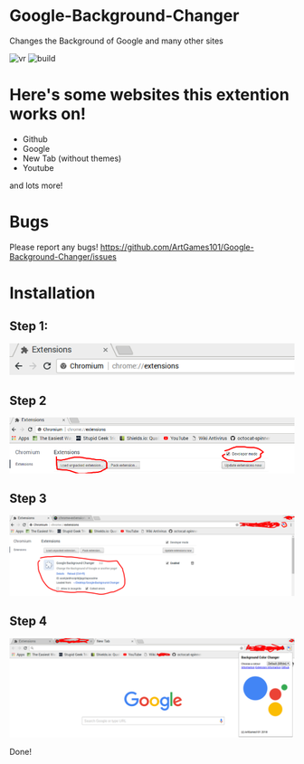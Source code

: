 # Google-Background-Changer
Changes the Background of Google and many other sites

![vr](https://img.shields.io/badge/Version-3.2-ff69b4.svg) ![build](https://img.shields.io/badge/build-passing-brightgreen.svg)

# Here's some websites this extention works on!
- Github
- Google
- New Tab (without themes)
- Youtube

and lots more!

# Bugs
Please report any bugs!
https://github.com/ArtGames101/Google-Background-Changer/issues

# Installation

## Step 1:
![1](https://raw.githubusercontent.com/ArtGames101/Google-Background-Changer/master/installationphotos/1.png)
## Step 2
![2](https://raw.githubusercontent.com/ArtGames101/Google-Background-Changer/master/installationphotos/2.png)
## Step 3
![3](https://raw.githubusercontent.com/ArtGames101/Google-Background-Changer/master/installationphotos/3.png)
## Step 4
![4](https://raw.githubusercontent.com/ArtGames101/Google-Background-Changer/master/installationphotos/4.png)

Done!
